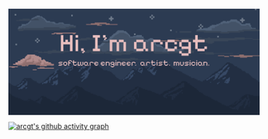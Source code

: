 <a href="https://github.com/arcgt"><img src="https://github.com/arcgt/arcgt/blob/main/banner.png?raw=true" align="center" width="1920" ></a>

[![arcgt's github activity graph](https://github-readme-activity-graph.vercel.app/graph?username=arcgt&theme=tokyo-night)](https://github.com/ashutosh00710/github-readme-activity-graph)

<!--
**arcgt/arcgt** is a ✨ _special_ ✨ repository because its `README.md` (this file) appears on your GitHub profile.

Here are some ideas to get you started:

- 🔭 I’m currently working on ...
- 🌱 I’m currently learning ...
- 👯 I’m looking to collaborate on ...
- 🤔 I’m looking for help with ...
- 💬 Ask me about ...
- 📫 How to reach me: ...
- 😄 Pronouns: ...
- ⚡ Fun fact: ...
-->
